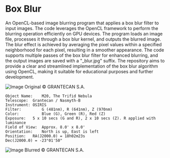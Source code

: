 # Box Blur
An OpenCL-based image blurring program that applies a box blur filter to input images. The code leverages the OpenCL framework to perform the blurring operation efficiently on GPU devices. The program loads an image file, processes it through a box blur kernel, and outputs the blurred image. The blur effect is achieved by averaging the pixel values within a specified neighborhood for each pixel, resulting in a smoother appearance. The code supports multiple passes of the box blur filter for enhanced blurring, and the output images are saved with a "_blur.jpg" suffix. The repository aims to provide a clear and streamlined implementation of the box blur algorithm using OpenCL, making it suitable for educational purposes and further development.

![Image](https://github.com/CorrelateVisuals/OpenCL_Methods/blob/main/OpenCL_Box_Blur/M20.PNG?raw=true)
Original © GRANTECAN S.A.
```
Object Name: 	M20, The Trifid Nebula
Telescope:	Grantecan / Nasmyth-B
Instrument:	OSIRIS
Filter:	        G (481nm), R (641nm), Z (970nm)
Color:	        Blue (G), Green (R), Red (Z)
Exposure:	5 x 10 secs (G and R), 2 x 10 secs (Z). R applied with luminance
Field of View:	Approx. 8.0' x 8.0'
Orientation:	North is up, East is left
Position:	RA(J2000.0) = 18h02m23s
Dec(J2000.0) = -23°01'50"
```
![Image](https://github.com/CorrelateVisuals/OpenCL_Methods/blob/main/OpenCL_Box_Blur/M20_blur.PNG?raw=true)
Blurred © GRANTECAN S.A.
